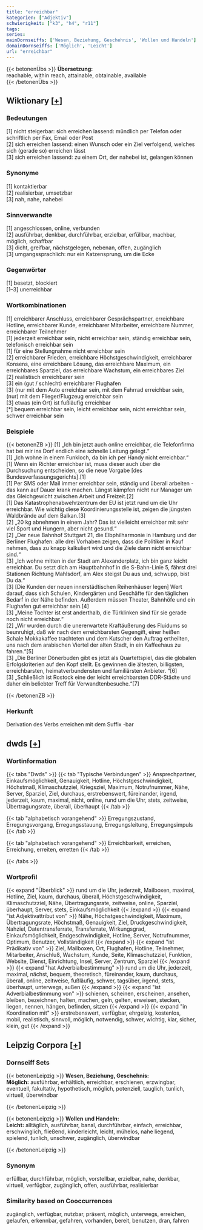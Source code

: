 ```yaml
---
title: "erreichbar"
kategorien: ["Adjektiv"]
schwierigkeit: ["k3", "h4", "r11"]
tags:
series:
mainDornseiffs: ['Wesen, Beziehung, Geschehnis', 'Wollen und Handeln']
domainDornseiffs: ['Möglich', 'Leicht']
url: "erreichbar"
---
```


{{< betonenÜbs >}}
**Übersetzung:**  
reachable, within reach, attainable, obtainable, available  
{{< /betonenÜbs >}}

## Wiktionary [[+](https://de.wiktionary.org/wiki/erreichbar)]

### Bedeutungen
[1] nicht steigerbar: sich erreichen lassend: mündlich per Telefon oder schriftlich per Fax, Email oder Post  
[2] sich erreichen lassend: einen Wunsch oder ein Ziel verfolgend, welches sich (gerade so) erreichen lässt  
[3] sich erreichen lassend: zu einem Ort, der nahebei ist, gelangen können  

### Synonyme
[1] kontaktierbar  
[2] realisierbar, umsetzbar  
[3] nah, nahe, nahebei  

### Sinnverwandte
[1] angeschlossen, online, verbunden  
[2] ausführbar, denkbar, durchführbar, erzielbar, erfüllbar, machbar, möglich, schaffbar  
[3] dicht, greifbar, nächstgelegen, nebenan, offen, zugänglich  
[3] umgangssprachlich: nur ein Katzensprung, um die Ecke  

### Gegenwörter
[1] besetzt, blockiert  
[1–3] unerreichbar  

### Wortkombinationen
[1] erreichbarer Anschluss, erreichbarer Gesprächspartner, erreichbare Hotline, erreichbarer Kunde, erreichbarer Mitarbeiter, erreichbare Nummer, erreichbarer Teilnehmer  
[1] jederzeit erreichbar sein, nicht erreichbar sein, ständig erreichbar sein, telefonisch erreichbar sein  
[1] für eine Stellungnahme nicht erreichbar sein  
[2] erreichbarer Frieden, erreichbare Höchstgeschwindigkeit, erreichbarer Konsens, eine erreichbare Lösung, das erreichbare Maximum, ein erreichbares Sparziel, das erreichbare Wachstum, ein erreichbares Ziel  
[2] realistisch erreichbarer sein  
[3] ein (gut / schlecht) erreichbarer Flughafen  
[3] (nur mit dem Auto erreichbar sein, mit dem Fahrrad erreichbar sein, (nur) mit dem Flieger/Flugzeug erreichbar sein  
[3] etwas (ein Ort) ist fußläufig erreichbar  
[*] bequem erreichbar sein, leicht erreichbar sein, nicht erreichbar sein, schwer erreichbar sein  

### Beispiele
{{< betonenZB >}}
[1] „Ich bin jetzt auch online erreichbar, die Telefonfirma hat bei mir ins Dorf endlich eine schnelle Leitung gelegt.“  
[1] „Ich wohne in einem Funkloch, da bin ich per Handy nicht erreichbar.“  
[1] Wenn ein Richter erreichbar ist, muss dieser auch über die Durchsuchung entscheiden, so die neue Vorgabe [des Bundesverfassungsgerichts].[1]  
[1] Per SMS oder Mail immer erreichbar sein, ständig und überall arbeiten - das kann auf Dauer krank machen. Längst kämpfen nicht nur Manager um das Gleichgewicht zwischen Arbeit und Freizeit.[2]  
[1] Das Katastrophenabwehrzentrum der EU ist jetzt rund um die Uhr erreichbar. Wie wichtig diese Koordinierungsstelle ist, zeigen die jüngsten Waldbrände auf dem Balkan.[3]  
[2] „20 kg abnehmen in einem Jahr? Das ist vielleicht erreichbar mit sehr viel Sport und Hungern, aber nicht gesund.“  
[2] „Der neue Bahnhof Stuttgart 21, die Elbphilharmonie in Hamburg und der Berliner Flughafen: alle drei Vorhaben zeigen, dass die Politiker in Kauf nehmen, dass zu knapp kalkuliert wird und die Ziele dann nicht erreichbar sind.“  
[3] „Ich wohne mitten in der Stadt am Alexanderplatz, ich bin ganz leicht erreichbar. Du setzt dich am Hauptbahnhof in die S-Bahn-Linie 5, fährst drei Stationen Richtung Mahlsdorf, am Alex steigst Du aus und, schwupp, bist Du da.“  
[3] [Die Kunden der neuen innerstädtischen Reihenhäuser legen] Wert darauf, dass sich Schulen, Kindergärten und Geschäfte für den täglichen Bedarf in der Nähe befinden. Außerdem müssen Theater, Bahnhöfe und ein Flughafen gut erreichbar sein.[4]  
[3] „Meine Tochter ist erst anderthalb, die Türklinken sind für sie gerade noch nicht erreichbar.“  
[2] „Wir wurden durch die unererwartete Kraftäußerung des Fluidums so beunruhigt, daß wir nach dem erreichbarsten Gegengift, einer heißen Schale Mokkakaffee trachteten und dem Kutscher den Auftrag ertheilten, uns nach dem arabischen Viertel der alten Stadt, in ein Kaffeehaus zu fahren.“[5]  
[3] „Die Berliner Dönerbuden gibt es jetzt als Quartettspiel, das die globalen Erfolgskriterien auf den Kopf stellt. Es gewinnen die ältesten, billigsten, erreichbarsten, heimatverbundensten und familiärsten Anbieter. “[6]  
[3] „Schließlich ist Rostock eine der leicht erreichbarsten DDR-Städte und daher ein beliebter Treff für Verwandtenbesuche.“[7]  

{{< /betonenZB >}}
### Herkunft
Derivation des Verbs erreichen mit dem Suffix -bar  



## dwds [[+](https://www.dwds.de/wb/erreichbar)]

### Wortinformation
{{< tabs "Dwds" >}}
{{< tab "Typische Verbindungen" >}}
Ansprechpartner, Einkaufsmöglichkeit, Genauigkeit, Hotline, Höchstgeschwindigkeit, Höchstmaß, Klimaschutzziel, Kriegsziel, Maximum, Notrufnummer, Nähe, Server, Sparziel, Ziel, durchaus, erstrebenswert, füreinander, irgend, jederzeit, kaum, maximal, nicht, online, rund um die Uhr, stets, zeitweise, Übertragungsrate, überall, überhaupt
{{< /tab >}}

{{< tab "alphabetisch vorangehend" >}}
Erregungszustand, Erregungsvorgang, Erregungsstauung, Erregungsleitung, Erregungsimpuls
{{< /tab >}}

{{< tab "alphabetisch vorangehend" >}}
Erreichbarkeit, erreichen, Erreichung, erreiten, erretten
{{< /tab >}}

{{< /tabs >}}

### Wortprofil
{{< expand "Überblick" >}} rund um die Uhr, jederzeit, Mailboxen, maximal, Hotline, Ziel, kaum, durchaus, überall, Höchstgeschwindigkeit, Klimaschutzziel, Nähe, Übertragungsrate, zeitweise, online, Sparziel, überhaupt, Server, stets, Einkaufsmöglichkeit {{< /expand >}}
{{< expand "ist Adjektivattribut von" >}} Nähe, Höchstgeschwindigkeit, Maximum, Übertragungsrate, Höchstmaß, Genauigkeit, Ziel, Druckgeschwindigkeit, Nahziel, Datentransferrate, Transferrate, Wirkungsgrad, Einkaufsmöglichkeit, Endgeschwindigkeit, Hotline, Server, Notrufnummer, Optimum, Benutzer, Vollständigkeit {{< /expand >}}
{{< expand "ist Prädikativ von" >}} Ziel, Mailboxen, Ort, Flughafen, Hotline, Teilnehmer, Mitarbeiter, Anschluß, Wachstum, Kunde, Seite, Klimaschutzziel, Funktion, Website, Dienst, Einrichtung, Insel, Server, Zentrum, Sparziel {{< /expand >}}
{{< expand "hat Adverbialbestimmung" >}} rund um die Uhr, jederzeit, maximal, nächst, bequem, theoretisch, füreinander, kaum, durchaus, überall, online, zeitweise, fußläufig, schwer, tagsüber, irgend, stets, überhaupt, unterwegs, außen {{< /expand >}}
{{< expand "ist Adverbialbestimmung von" >}} schienen, scheinen, erscheinen, ansehen, bleiben, bezeichnen, halten, machen, geln, gelten, erweisen, stecken, liegen, nennen, hängen, befinden, sitzen {{< /expand >}}
{{< expand "in Koordination mit" >}} erstrebenswert, verfügbar, ehrgeizig, kostenlos, mobil, realistisch, sinnvoll, möglich, notwendig, schwer, wichtig, klar, sicher, klein, gut {{< /expand >}}

## Leipzig Corpora [[+](https://corpora.uni-leipzig.de/en/res?word=erreichbar&corpusId=deu_newscrawl-public_2018)]

### Dornseiff Sets
{{< betonenLeipzig >}}
**Wesen, Beziehung, Geschehnis:**  
**Möglich:** ausführbar, erhältlich, erreichbar, erschienen, erzwingbar, eventuell, fakultativ, hypothetisch, möglich, potenziell, tauglich, tunlich, virtuell, überwindbar  

{{< /betonenLeipzig >}}


{{< betonenLeipzig >}}
**Wollen und Handeln:**  
**Leicht:** alltäglich, ausführbar, banal, durchführbar, einfach, erreichbar, erschwinglich, fließend, kinderleicht, leicht, mühelos, nahe liegend, spielend, tunlich, unschwer, zugänglich, überwindbar  

{{< /betonenLeipzig >}}

### Synonym
erfüllbar, durchführbar, möglich, vorstellbar, erzielbar, nahe, denkbar, virtuell, verfügbar, zugänglich, offen, ausführbar, realisierbar


### Similarity based on Cooccurrences
zugänglich, verfügbar, nutzbar, präsent, möglich, unterwegs, erreichen, gelaufen, erkennbar, gefahren, vorhanden, bereit, benutzen, dran, fahren

